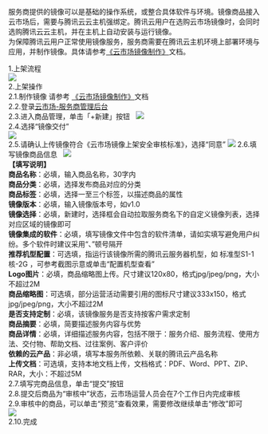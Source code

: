 服务商提供的镜像可以是基础的操作系统，或整合具体软件与环境。镜像商品接入云市场后，需要与腾讯云云主机强绑定。腾讯云用户在选购云市场镜像时，会同时选购腾讯云云主机，并在主机上自动安装与运行镜像。   
为保障腾讯云用户正常使用镜像服务，服务商需要在腾讯云主机环境上部署环境与应用，并制作镜像。具体请参考[《云市场镜像制作》](https://mc.qcloudimg.com/static/pdf/a2a6a117fe5c59b9e846cb442fadddb0/docfile.pdf)文档。 
  
1.上架流程  
![](//mc.qcloudimg.com/static/img/89416f8788eab8e04f27f7a991e37aa8/image.png)  
2.上架操作  
2.1.制作镜像
请参考 [《云市场镜像制作》](https://mc.qcloudimg.com/static/pdf/a2a6a117fe5c59b9e846cb442fadddb0/docfile.pdf)文档  
2.2.登录[云市场-服务商管理后台](https://console.cloud.tencent.com/serviceprovider/products)   
2.3.进入商品管理，单击「+新建」按钮  
![](https://main.qcloudimg.com/raw/95a212505337724cece0ac27269ff31d.png)   
2.4.选择“镜像交付”   
![](https://main.qcloudimg.com/raw/bfff3eb808b510e7a4dc3b8f37047a22.png)   
2.5.请确认上传镜像符合《云市场镜像上架安全审核标准》，选择“同意”
![](https://main.qcloudimg.com/raw/00a4aef64382c7cee328336599b7d992.png)
2.6.填写镜像商品信息  
![](https://main.qcloudimg.com/raw/224b564e25ad88de634cd911f838383d.png)  
**【填写说明】**   
**商品名称**：必填，输入商品名称，30字内   
**商品分类**：必填，选择发布商品对应的分类    
**商品标签**：必填，选择一至三个标签，以描述商品的属性   
**镜像版本**：必填，输入镜像版本号，如v1.0    
**镜像选择**：必填，新建时，选择框会自动拉取服务商名下的自定义镜像列表，选择对应区域的镜像即可   
**镜像集成的软件**：必填，填写镜像文件中包含的软件清单，请如实填写避免用户纠纷。多个软件时建议采用“、”顿号隔开    
**推荐机型配置**：可选填，指运行该镜像所需的腾讯云服务器机型，如 标准型S1-1核-2G ，可参考截图示意或单击“配置机型查看”    
**Logo图片**：必填，商品缩略图上传。尺寸建议120x80，格式jpg/jpeg/png，大小不超过2M   
**商品缩略图**：可选填，部分运营活动需要引用的图标尺寸建议333x150，格式jpg/jpeg/png，大小不超过2M   
**是否支持定制**：必填，该镜像服务是否支持按客户需求定制   
**商品摘要**：必填，简要描述服务内容与优势   
**商品详情**：必填，详细描述服务内容，包括不限于：服务介绍、服务流程、使用方法、交付物、帮助文档、过往案例、客户评价   
**依赖的云产品**：非必填，填写本服务所依赖、关联的腾讯云产品名称   
**上传文档**：可选填，支持本地文档上传，文档格式：PDF、Word、PPT、ZIP、RAR，大小：不超过5M   
2.7.填写完商品信息，单击“提交”按钮   
2.8.提交后商品为“审核中”状态，云市场运营人员会在7个工作日内完成审核   
2.9.审核中的商品，可以单击“预览”查看效果，需要修改继续单击“修改”即可   
![](https://main.qcloudimg.com/raw/b2f078ce8cf035d7b5b02a33abcddcac.png)   
2.10.完成  
